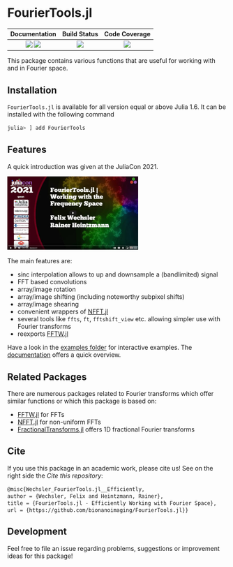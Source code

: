 # FourierTools.jl


| **Documentation**                       | **Build Status**                          | **Code Coverage**               |
|:---------------------------------------:|:-----------------------------------------:|:-------------------------------:|
| [![][docs-stable-img]][docs-stable-url] [![][docs-dev-img]][docs-dev-url] | [![][CI-img]][CI-url] | [![][codecov-img]][codecov-url] |


This package contains various functions that are useful for working with and in Fourier space.

## Installation
`FourierTools.jl` is available for all version equal or above Julia 1.6.
It can be installed with the following command

```julia
julia> ] add FourierTools
```

## Features
A quick introduction was given at the JuliaCon 2021.

<a href="https://www.youtube.com/watch?v=qYgJDb_Ko2E"><img src="docs/src/assets/julia_con.jpg"  width="300"></a>

The main features are:
* sinc interpolation allows to up and downsample a (bandlimited) signal
* FFT based convolutions
* array/image rotation 
* array/image shifting (including noteworthy subpixel shifts)
* array/image shearing
* convenient wrappers of [NFFT.jl](https://github.com/JuliaMath/NFFT.jl)
* several tools like `ffts`, `ft`, `fftshift_view` etc. allowing simpler use with Fourier transforms
* reexports [FFTW.jl](https://github.com/JuliaMath/FFTW.jl)

Have a look in the [examples folder](examples/) for interactive examples. The [documentation](https://bionanoimaging.github.io/FourierTools.jl/dev/) offers a quick overview.



## Related Packages
There are numerous packages related to Fourier transforms which offer similar functions or which this package is based on:
* [FFTW.jl](https://github.com/JuliaMath/FFTW.jl) for FFTs
* [NFFT.jl](https://github.com/JuliaMath/NFFT.jl) for non-uniform FFTs
* [FractionalTransforms.jl](https://github.com/SciFracX/FractionalTransforms.jl) offers 1D fractional Fourier transforms

## Cite
If you use this package in an academic work, please cite us!
See on the right side the *Cite this repository*:
```
@misc{Wechsler_FourierTools.jl__Efficiently,
author = {Wechsler, Felix and Heintzmann, Rainer},
title = {FourierTools.jl - Efficiently Working with Fourier Space},
url = {https://github.com/bionanoimaging/FourierTools.jl}}
```

## Development
Feel free to file an issue regarding problems, suggestions or improvement ideas for this package!


[docs-dev-img]: https://img.shields.io/badge/docs-dev-pink.svg
[docs-dev-url]: https://bionanoimaging.github.io/FourierTools.jl/dev/

[docs-stable-img]: https://img.shields.io/badge/docs-stable-darkgreen.svg
[docs-stable-url]: https://bionanoimaging.github.io/FourierTools.jl/stable/

[CI-img]: https://github.com/bionanoimaging/FourierTools.jl/actions/workflows/ci.yml/badge.svg
[CI-url]: https://github.com/bionanoimaging/FourierTools.jl/actions/workflows/ci.yml

[codecov-img]: https://codecov.io/gh/bionanoimaging/FourierTools.jl/branch/main/graph/badge.svg?token=6XWI1M1MPB
[codecov-url]: https://codecov.io/gh/bionanoimaging/FourierTools.jl
